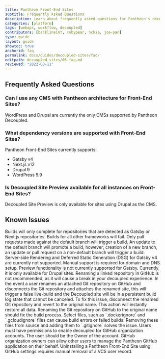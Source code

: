 ```yaml
---
title: Pantheon Front-End Sites
subtitle: Frequently Asked Questions
description: Learn about frequently asked questions for Pantheon's decoupled architecture using Front-End Sites.
categories: [platform]
tags: [webops, workflow, decoupled]
contributors: [backlineint, cobypear, hckia, joa-pan]
type: guide
layout: guide
showtoc: true
anchorid: faq
permalink: docs/guides/decoupled-sites/faq/
editpath: decoupled-sites/06-faq.md
reviewed: "2022-08-11"
---
```



## Frequently Asked Questions

### Can I use any CMS with Pantheon architecture for Front-End Sites?

WordPress and Drupal are currently the only CMSs supported by Pantheon Decoupled. 


### What dependency versions are supported with Front-End Sites?

Pantheon Front-End Sites currently supports:

* Gatsby v4 
* Next.js v12
* Drupal 9
* WordPress 5.9


### Is Decoupled Site Preview available for all instances on Front-End Sites?

Decoupled Site Preview is only available for sites using Drupal as the CMS.


## Known Issues

<Accordion title="Builds are only available for Gatsby and Next.js" id="terms-decoupled" icon="info-sign">
Builds will only complete for repositories that are detected as Gatsby or Next.js repositories. Builds for all other frameworks will fail.
</Accordion>

<Accordion title="Builds are triggered by updates to the default branch" id="build-trigger" icon="info-sign">
Only pull requests made against the default branch will trigger a build. An update to the default branch will promote a build, however; creation of a new branch, an update or pull request on a non-default branch will trigger a build.
</Accordion>

<Accordion title="Gatsby does not support SSR and DSG" id="ssr-gatsby" icon="info-sign">
Server-side Rendering and Deferred Static Generation (DSG) for Gatsby v4 are currently not supported. 
</Accordion>

<Accordion title="Manual support is required" id="support-manual" icon="info-sign">
Manual support is required for domain and DNS setup.
</Accordion>

<Accordion title="Preview functionality is not supported for Gatsby" id="preview" icon="info-sign">
Preview functionality is not currently supported for Gatsby. Currently, it is only available for Drupal sites.
</Accordion>

<Accordion title="Renaming a linked repository in GitHub will cause a break in your decoupled experience." id="rename-repo" icon="info-sign">
Renaming a linked repository in GitHub is not recommended, as it will cause a break in your decoupled experience. In the event a user renames an attached Git repository on GitHub and disconnects the Git repository and attaches the renamed site, this will trigger a false live-build and the Decoupled site will be in a persistent build log state that cannot be canceled. To fix this issue, disconnect the renamed Git repository and revert to the original name. This action will instantly restore all data. Renaming the Git repository on GitHub to the original name should fix the build process.
</Accordion>

<Accordion title="Select files can cause build errors" id="remove-files" icon="info-sign">
Select files, such as `.dockerignore` and `.gcloudignore` files can cause build errors or failed builds. Removing these files from source and adding them to `.gitignore` solves the issue.
</Accordion>

<Accordion title="Users must have permissions to enable decoupled for GitHub organization accounts." id="github-organization" icon="info-sign">
Users must have permissions to enable decoupled for GitHub organization accounts. The user should be the Owner of the account. GitHub organization owners can allow other users to manage the Pantheon GitHub application on their behalf. 
</Accordion>

<Accordion title="You must remove a VCS user record to uninstall a Front-End Site" id="uninstalling" icon="info-sign">
Uninstalling a Pantheon Front-End Site using GitHub settings requires manual removal of a VCS user record.
</Accordion>